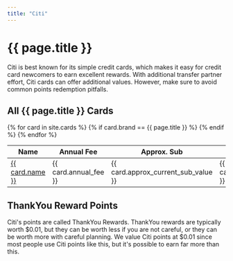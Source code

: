 ```yaml
---
title: "Citi"
---
```


<h1>{{ page.title }}</h1>

Citi is best known for its simple credit cards, which makes it easy for credit card newcomers to earn excellent rewards. With additional transfer partner effort, Citi cards can offer additional values. However, make sure to avoid common points redemption pitfalls.

## All {{ page.title }} Cards

<!-- Load the necessary styles and scripts for DataTables -->
<link rel="stylesheet" type="text/css" href="https://cdn.datatables.net/1.13.2/css/jquery.dataTables.css">
<script type="text/javascript" charset="utf8" src="https://code.jquery.com/jquery-3.6.3.min.js"></script>
<script type="text/javascript" charset="utf8" src="https://cdn.datatables.net/1.13.2/js/jquery.dataTables.js"></script>

<!-- DataTables Initialization -->
<script>
$(document).ready( function () {
    $('#{{ page.title }}_cards_table').DataTable({
      ordering: true
    });
} );
</script>

<table id="{{ page.title }}_cards_table">
  <thead>
    <tr>
      <th>Name</th>
      <th>Annual Fee</th>
      <th>Approx. Sub</th>
      <th>Card Summary</th>
    </tr>
  </thead>
  <tbody>
    {% for card in site.cards %}
      {% if card.brand == {{ page.title }} %}
        <tr>
          <td><a href="{{ card.url }}">{{ card.name }}</a></td>
          <td>{{ card.annual_fee }}</td>
          <td>{{ card.approx_current_sub_value }}</td>
          <td>{{ card.card_summary }}</td>
        </tr>
      {% endif %}
    {% endfor %}
  </tbody>
</table>

## ThankYou Reward Points

Citi's points are called ThankYou Rewards. ThankYou rewards are typically worth $0.01, but they can be worth less if you are not careful, or they can be worth more with careful planning. We value Citi points at $0.01 since most people use Citi points like this, but it's possible to earn far more than this.
